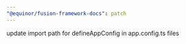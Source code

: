 ```yaml
---
"@equinor/fusion-framework-docs": patch
---
```


update import path for defineAppConfig in app.config.ts files
